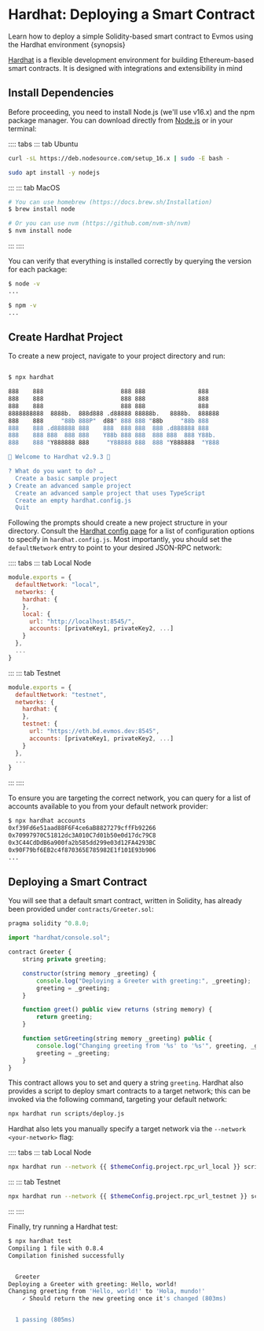 <!--
order: 2
-->

# Hardhat: Deploying a Smart Contract

Learn how to deploy a simple Solidity-based smart contract to Evmos using the Hardhat environment {synopsis}

[Hardhat](https://hardhat.org/) is a flexible development environment for building Ethereum-based smart contracts. It is designed with integrations and extensibility in mind

## Install Dependencies

Before proceeding, you need to install Node.js (we'll use v16.x) and the npm package manager. You can download directly from [Node.js](https://nodejs.org/en/download/) or in your terminal:

:::: tabs
::: tab Ubuntu

```bash
curl -sL https://deb.nodesource.com/setup_16.x | sudo -E bash -

sudo apt install -y nodejs
```

:::
::: tab MacOS

```bash
# You can use homebrew (https://docs.brew.sh/Installation)
$ brew install node

# Or you can use nvm (https://github.com/nvm-sh/nvm)
$ nvm install node
```

:::
::::

You can verify that everything is installed correctly by querying the version for each package:

```bash
$ node -v
...

$ npm -v
...
```

## Create Hardhat Project

To create a new project, navigate to your project directory and run:

```bash

$ npx hardhat

888    888                      888 888               888
888    888                      888 888               888
888    888                      888 888               888
8888888888  8888b.  888d888 .d88888 88888b.   8888b.  888888
888    888     "88b 888P"  d88" 888 888 "88b     "88b 888
888    888 .d888888 888    888  888 888  888 .d888888 888
888    888 888  888 888    Y88b 888 888  888 888  888 Y88b.
888    888 "Y888888 888     "Y88888 888  888 "Y888888  "Y888

👷 Welcome to Hardhat v2.9.3 👷‍

? What do you want to do? …
  Create a basic sample project
❯ Create an advanced sample project
  Create an advanced sample project that uses TypeScript
  Create an empty hardhat.config.js
  Quit
```

Following the prompts should create a new project structure in your directory. Consult the [Hardhat config page](https://hardhat.org/config/) for a list of configuration options to specify in `hardhat.config.js`. Most importantly, you should set the `defaultNetwork` entry to point to your desired JSON-RPC network:

:::: tabs
::: tab Local Node

```javascript
module.exports = {
  defaultNetwork: "local",
  networks: {
    hardhat: {
    },
    local: {
      url: "http://localhost:8545/",
      accounts: [privateKey1, privateKey2, ...]
    }
  },
  ...
}
```

:::
::: tab Testnet

```javascript
module.exports = {
  defaultNetwork: "testnet",
  networks: {
    hardhat: {
    },
    testnet: {
      url: "https://eth.bd.evmos.dev:8545",
      accounts: [privateKey1, privateKey2, ...]
    }
  },
  ...
}
```

:::
::::

To ensure you are targeting the correct network, you can query for a list of accounts available to you from your default network provider:

```bash
$ npx hardhat accounts
0xf39Fd6e51aad88F6F4ce6aB8827279cffFb92266
0x70997970C51812dc3A010C7d01b50e0d17dc79C8
0x3C44CdDdB6a900fa2b585dd299e03d12FA4293BC
0x90F79bf6EB2c4f870365E785982E1f101E93b906
...
```

## Deploying a Smart Contract

You will see that a default smart contract, written in Solidity, has already been provided under `contracts/Greeter.sol`:

```javascript
pragma solidity ^0.8.0;

import "hardhat/console.sol";

contract Greeter {
    string private greeting;

    constructor(string memory _greeting) {
        console.log("Deploying a Greeter with greeting:", _greeting);
        greeting = _greeting;
    }

    function greet() public view returns (string memory) {
        return greeting;
    }

    function setGreeting(string memory _greeting) public {
        console.log("Changing greeting from '%s' to '%s'", greeting, _greeting);
        greeting = _greeting;
    }
}
```

This contract allows you to set and query a string `greeting`. Hardhat also provides a script to deploy smart contracts to a target network; this can be invoked via the following command, targeting your default network:

```bash
npx hardhat run scripts/deploy.js
```

Hardhat also lets you manually specify a target network via the `--network <your-network>` flag:

:::: tabs
::: tab Local Node

```bash
npx hardhat run --network {{ $themeConfig.project.rpc_url_local }} scripts/deploy.js
```

:::
::: tab Testnet

```bash
npx hardhat run --network {{ $themeConfig.project.rpc_url_testnet }} scripts/deploy.js
```

:::
::::

Finally, try running a Hardhat test:

```bash
$ npx hardhat test
Compiling 1 file with 0.8.4
Compilation finished successfully


  Greeter
Deploying a Greeter with greeting: Hello, world!
Changing greeting from 'Hello, world!' to 'Hola, mundo!'
    ✓ Should return the new greeting once it's changed (803ms)


  1 passing (805ms)
```

